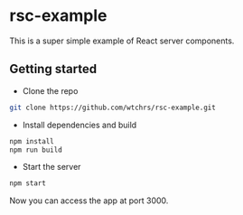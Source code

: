 # rsc-example

This is a super simple example of React server components.

## Getting started

- Clone the repo

```bash
git clone https://github.com/wtchrs/rsc-example.git
```

- Install dependencies and build

```bash
npm install
npm run build
```

- Start the server

```bash
npm start
```

Now you can access the app at port 3000.
